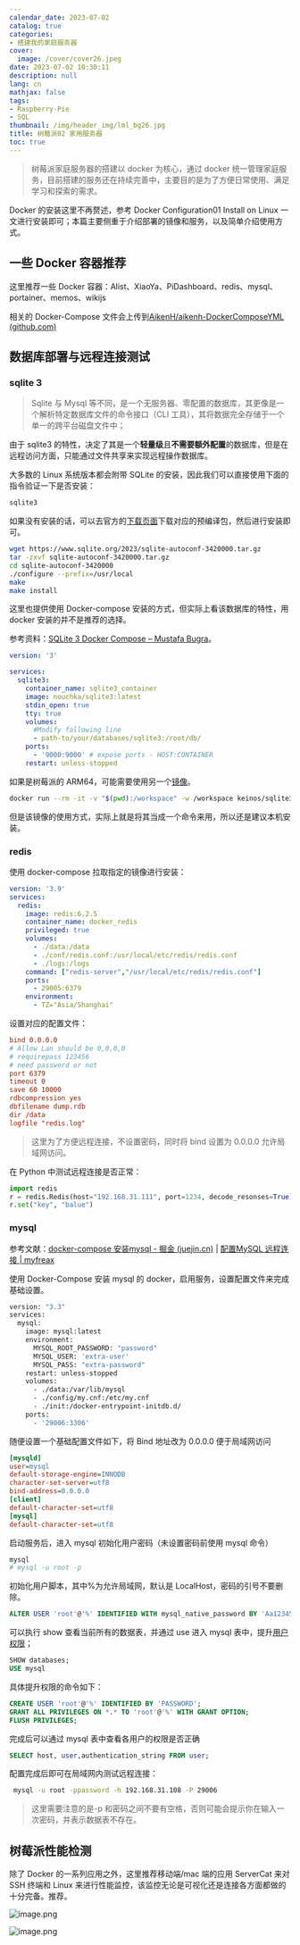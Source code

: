 ```yaml
---
calendar_date: 2023-07-02
catalog: true
categories:
- 搭建我的家庭服务器
cover:
  image: /cover/cover26.jpeg
date: 2023-07-02 10:30:11
description: null
lang: cn
mathjax: false
tags:
- Raspberry-Pie
- SQL
thumbnail: /img/header_img/lml_bg26.jpg
title: 树莓派02 家用服务器
toc: true
---
```


> 树莓派家庭服务器的搭建以 docker 为核心，通过 docker 统一管理家庭服务，目前搭建的服务还在持续完善中，主要目的是为了方便日常使用、满足学习和探索的需求。

Docker 的安装这里不再赘述，参考 Docker Configuration01 Install on Linux 一文进行安装即可；本篇主要侧重于介绍部署的镜像和服务，以及简单介绍使用方式。

## 一些 Docker 容器推荐

这里推荐一些 Docker 容器：Alist、XiaoYa、PiDashboard、redis、mysql、portainer、memos、wikijs

相关的 Docker-Compose 文件会上传到[AikenH/aikenh-DockerComposeYML (github.com)](https://github.com/AikenH/aikenh-DockerComposeYML)

## 数据库部署与远程连接测试

### sqlite 3

> Sqlite 与 Mysql 等不同，是一个无服务器、零配置的数据库，其更像是一个解析特定数据库文件的命令接口（CLI 工具），其将数据完全存储于一个单一的跨平台磁盘文件中；

由于 sqlite3 的特性，决定了其是一个**轻量级**且**不需要额外配置**的数据库，但是在远程访问方面，只能通过文件共享来实现远程操作数据库。

大多数的 Linux 系统版本都会附带 SQLite 的安装，因此我们可以直接使用下面的指令验证一下是否安装：

```bash
sqlite3
```

如果没有安装的话，可以去官方的[下载页面](https://www.sqlite.org/download.html)下载对应的预编译包，然后进行安装即可。

```bash
wget https://www.sqlite.org/2023/sqlite-autoconf-3420000.tar.gz
tar -zxvf sqlite-autoconf-3420000.tar.gz
cd sqlite-autoconf-3420000
./configure --prefix=/usr/local
make 
make install
```

这里也提供使用 Docker-compose 安装的方式，但实际上看该数据库的特性，用 docker 安装的并不是推荐的选择。

参考资料：[SQLite 3 Docker Compose – Mustafa Bugra](https://www.mustafabugra.com/development/sqlite-3-docker-compose/)。

```yaml
version: '3'

services:
  sqlite3:
    container_name: sqlite3_container
    image: nouchka/sqlite3:latest
    stdin_open: true
    tty: true
    volumes:
      #Modify following line
      - path-to/your/databases/sqlite3:/root/db/
    ports:
      - '9000:9000' # expose ports - HOST:CONTAINER
    restart: unless-stopped
```

如果是树莓派的 ARM64，可能需要使用另一个[镜像](https://hub.docker.com/r/keinos/sqlite3)。

```bash
docker run --rm -it -v "$(pwd):/workspace" -w /workspace keinos/sqlite3
```

但是该镜像的使用方式，实际上就是将其当成一个命令来用，所以还是建议本机安装。



### redis

使用 docker-compose 拉取指定的镜像进行安装：

```yaml
version: '3.9'
services:
  redis:
    image: redis:6.2.5
    container_name: docker_redis
    privileged: true
    volumes:
      - ./data:/data
      - ./conf/redis.conf:/usr/local/etc/redis/redis.conf
      - ./logs:/logs
    command: ["redis-server","/usr/local/etc/redis/redis.conf"]
    ports:
      - 29005:6379
    environment:
      - TZ="Asia/Shanghai"
```

设置对应的配置文件：

```conf
bind 0.0.0.0
# Allow Lan should be 0,0,0,0
# requirepass 123456
# need password or not
port 6379
timeout 0
save 60 10000
rdbcompression yes
dbfilename dump.rdb
dir /data
logfile "redis.log"
```

> 这里为了方便远程连接，不设置密码，同时将 bind 设置为 0.0.0.0 允许局域网访问。

在 Python 中测试远程连接是否正常：

```python
import redis
r = redis.Redis(host="192.168.31.111", port=1234, decode_resonses=True)
r.set("key", "balue")
```

### mysql

参考文献：[docker-compose 安装mysql - 掘金 (juejin.cn)](https://juejin.cn/post/7069365246724407327)  | [配置MySQL 远程连接 | myfreax](https://www.myfreax.com/mysql-remote-access/) 

使用 Docker-Compose 安装 mysql 的 docker，启用服务，设置配置文件来完成基础设置。

```bash
version: "3.3"
services:
  mysql:
    image: mysql:latest
    environment:
      MYSQL_ROOT_PASSWORD: "password"
      MYSQL_USER: 'extra-user'
      MYSQL_PASS: "extra-password"
    restart: unless-stopped
    volumes:
      - ./data:/var/lib/mysql
      - ./config/my.cnf:/etc/my.cnf
      - ./init:/docker-entrypoint-initdb.d/
    ports:
      - '29006:3306'
```

随便设置一个基础配置文件如下，将 Bind 地址改为 0.0.0.0 便于局域网访问

```ini
[mysqld]
user=mysql
default-storage-engine=INNODB
character-set-server=utf8
bind-address=0.0.0.0
[client]
default-character-set=utf8
[mysql]
default-character-set=utf8
```

启动服务后，进入 mysql 初始化用户密码（未设置密码前使用 mysql 命令）

```bash
mysql
# mysql -u root -p
```

初始化用户脚本，其中%为允许局域网，默认是 LocalHost，密码的引号不要删除。

```sql
ALTER USER 'root'@'%' IDENTIFIED WITH mysql_native_password BY 'Aa123456';
```

可以执行 show 查看当前所有的数据表，并通过 use 进入 mysql 表中，提升[用户权限](https://stackoverflow.com/questions/50177216/how-to-grant-all-privileges-to-root-user-in-mysql-8-0)；

```sql
SHOW databases;
USE mysql
```

具体提升权限的命令如下：

```sql
CREATE USER 'root'@'%' IDENTIFIED BY 'PASSWORD';
GRANT ALL PRIVILEGES ON *.* TO 'root'@'%' WITH GRANT OPTION;
FLUSH PRIVILEGES;
```

完成后可以通过 mysql 表中查看各用户的权限是否正确

```sql
SELECT host, user,authentication_string FROM user;
```

配置完成后即可在局域网内测试远程连接：

```bash
 mysql -u root -ppassword -h 192.168.31.108 -P 29006
```

> 这里需要注意的是-p 和密码之间不要有空格，否则可能会提示你在输入一次密码，并表示数据表不存在。


## 树莓派性能检测

除了 Docker 的一系列应用之外，这里推荐移动端/mac 端的应用 ServerCat 来对 SSH 终端和 Linux 来进行性能监控，该监控无论是可视化还是连接各方面都做的十分完备。推荐。

![image.png](https://picture-bed-001-1310572365.cos.ap-guangzhou.myqcloud.com/mac/20230704133802.png)

![image.png](https://picture-bed-001-1310572365.cos.ap-guangzhou.myqcloud.com/mac/20230704133850.png)